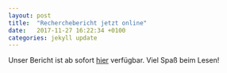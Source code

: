```yaml
---
layout: post
title:  "Recherchebericht jetzt online"
date:   2017-11-27 16:22:34 +0100
categories: jekyll update
---
```


Unser Bericht ist ab sofort [hier](http://pcai042.informatik.uni-leipzig.de/~na17b/recherchebericht.pdf) verfügbar. Viel Spaß beim Lesen!
